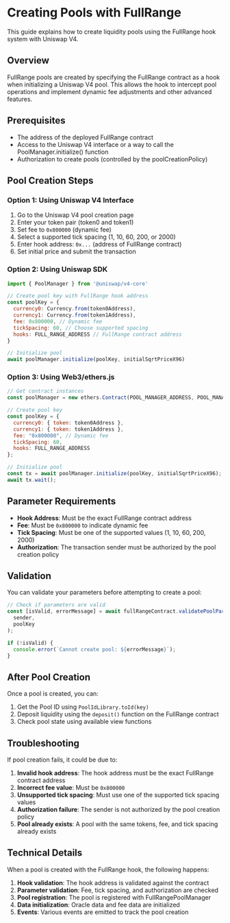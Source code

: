 # Creating Pools with FullRange

This guide explains how to create liquidity pools using the FullRange hook system with Uniswap V4.

## Overview

FullRange pools are created by specifying the FullRange contract as a hook when initializing a Uniswap V4 pool. This allows the hook to intercept pool operations and implement dynamic fee adjustments and other advanced features.

## Prerequisites

- The address of the deployed FullRange contract 
- Access to the Uniswap V4 interface or a way to call the PoolManager.initialize() function
- Authorization to create pools (controlled by the poolCreationPolicy)

## Pool Creation Steps

### Option 1: Using Uniswap V4 Interface

1. Go to the Uniswap V4 pool creation page
2. Enter your token pair (token0 and token1)
3. Set fee to `0x800000` (dynamic fee)
4. Select a supported tick spacing (1, 10, 60, 200, or 2000)
5. Enter hook address: `0x...` (address of FullRange contract)
6. Set initial price and submit the transaction

### Option 2: Using Uniswap SDK

```javascript
import { PoolManager } from '@uniswap/v4-core'

// Create pool key with FullRange hook address
const poolKey = {
  currency0: Currency.from(token0Address),
  currency1: Currency.from(token1Address),
  fee: 0x800000, // Dynamic fee
  tickSpacing: 60, // Choose supported spacing
  hooks: FULL_RANGE_ADDRESS // FullRange contract address
}

// Initialize pool
await poolManager.initialize(poolKey, initialSqrtPriceX96)
```

### Option 3: Using Web3/ethers.js

```javascript
// Get contract instances
const poolManager = new ethers.Contract(POOL_MANAGER_ADDRESS, POOL_MANAGER_ABI, signer);

// Create pool key
const poolKey = {
  currency0: { token: token0Address },
  currency1: { token: token1Address },
  fee: "0x800000", // Dynamic fee
  tickSpacing: 60,
  hooks: FULL_RANGE_ADDRESS
};

// Initialize pool
const tx = await poolManager.initialize(poolKey, initialSqrtPriceX96);
await tx.wait();
```

## Parameter Requirements

- **Hook Address**: Must be the exact FullRange contract address
- **Fee**: Must be `0x800000` to indicate dynamic fee
- **Tick Spacing**: Must be one of the supported values (1, 10, 60, 200, 2000)
- **Authorization**: The transaction sender must be authorized by the pool creation policy

## Validation

You can validate your parameters before attempting to create a pool:

```javascript
// Check if parameters are valid
const [isValid, errorMessage] = await fullRangeContract.validatePoolParameters(
  sender,
  poolKey
);

if (!isValid) {
  console.error(`Cannot create pool: ${errorMessage}`);
}
```

## After Pool Creation

Once a pool is created, you can:

1. Get the Pool ID using `PoolIdLibrary.toId(key)`
2. Deposit liquidity using the `deposit()` function on the FullRange contract
3. Check pool state using available view functions

## Troubleshooting

If pool creation fails, it could be due to:

1. **Invalid hook address**: The hook address must be the exact FullRange contract address
2. **Incorrect fee value**: Must be `0x800000`
3. **Unsupported tick spacing**: Must use one of the supported tick spacing values
4. **Authorization failure**: The sender is not authorized by the pool creation policy
5. **Pool already exists**: A pool with the same tokens, fee, and tick spacing already exists

## Technical Details

When a pool is created with the FullRange hook, the following happens:

1. **Hook validation**: The hook address is validated against the contract
2. **Parameter validation**: Fee, tick spacing, and authorization are checked
3. **Pool registration**: The pool is registered with FullRangePoolManager
4. **Data initialization**: Oracle data and fee data are initialized
5. **Events**: Various events are emitted to track the pool creation 